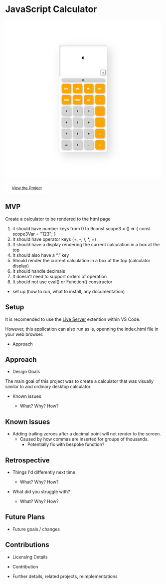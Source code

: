<!-- ### JavaScript Calculator -->

<!-- This is a simple calculator.

The simple calculator uses functional programing and simple HTML forms to provide a basic interface.

The advanced calculator uses an object oriented model with a calculator object. It also provides slightly more functionality with x^2 and memory storage and management. -->

# JavaScript Calculator

<img src="Preview.png" height="500px" width="500px"/>

<button style="border: 1px solid white; border-radius:5px; padding: 10px 20px; background-color:white;"><a href="https://connor-turlan.github.io/JSCalculator/">View the Project</a></button>

## MVP

Create a calculator to be rendered to the html page

1. it should have number keys from 0 to 9const scope3 = () => {
   const scope3Var = "123";
   }
2. It should have operator keys (+, -, /, \*, =)
3. It should have a display rendering the current calculation in a box at the top
4. It should also have a “.” key
5. Should render the current calculation in a box at the top (calculator display)
6. It should handle decimals
7. It doesn’t need to support orders of operation
8. It should not use eval() or Function() constructor

-   set up (how to run, what to install, any documentation)

## Setup

It is recomended to use the [Live Server]() extention within VS Code.

However, this application can also run as is, openning the index.html file in your web browser.

-   Approach

## Approach

-   Design Goals

The main goal of this project was to create a calculator that was visually similar to and ordinary desktop calculator.

-   Known issues

    -   What? Why? How?

## Known Issues

-   Adding trailing zeroes after a decimal point will not render to the screen.
    -   Caused by how commas are inserted for groups of thousands.
        -   Potentially fix with bespoke function?

## Retrospective

-   Things I'd differently next time
    -   What? Why? How?

-   What did you struggle with?
    -   What? Why? How?

## Future Plans

-   Future goals / changes

## Contributions

-   Licensing Details

-   Contribution

-   Further details, related projects, reimplementations

